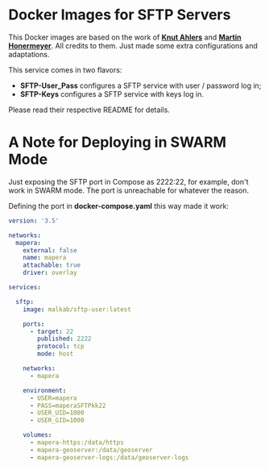 # Docker Images for SFTP Servers

This Docker images are based on the work of __[Knut Ahlers](https://github.com/luzifer-docker/sftp-share)__ and __[Martin Honermeyer](https://github.com/djmaze)__. All credits to them. Just made some extra configurations and adaptations.

This service comes in two flavors:

- __SFTP-User_Pass__ configures a SFTP service with user / password log in;
- __SFTP-Keys__ configures a SFTP service with keys log in.

Please read their respective README for details.


# A Note for Deploying in SWARM Mode

Just exposing the SFTP port in Compose as 2222:22, for example, don't work in SWARM mode. The port is unreachable for whatever the reason.

Defining the port in **docker-compose.yaml** this way made it work:

```yaml
version: '3.5'

networks:
  mapera:
    external: false
    name: mapera
    attachable: true
    driver: overlay

services:

  sftp:
    image: malkab/sftp-user:latest

    ports:
      - target: 22
        published: 2222
        protocol: tcp
        mode: host

    networks:
      - mapera

    environment:
      - USER=mapera
      - PASS=maperaSFTPkk22
      - USER_UID=1000
      - USER_GID=1000

    volumes:
      - mapera-https:/data/https
      - mapera-geoserver:/data/geoserver
      - mapera-geoserver-logs:/data/geoserver-logs
```
